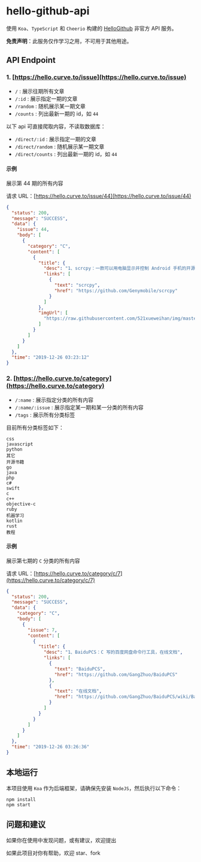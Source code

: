 # hello-github-api

使用 `Koa`、`TypeScript` 和 `Cheerio` 构建的 [HelloGithub](https://github.com/521xueweihan/HelloGitHub) 非官方 API 服务。

**免责声明**：此服务仅作学习之用，不可用于其他用途。

## API Endpoint

### 1. [https://hello.curve.to/issue](https://hello.curve.to/issue)

- `/` : 展示往期所有文章
- `/:id` : 展示指定一期的文章
- `/random` : 随机展示某一期文章
- `/counts` : 列出最新一期的 id，如 `44`

以下 api 可直接爬取内容，不读取数据库：

- `/direct/:id` : 展示指定一期的文章
- `/direct/random` : 随机展示某一期文章
- `/direct/counts` : 列出最新一期的 id，如 `44`

#### 示例

展示第 44 期的所有内容

请求 URL：[https://hello.curve.to/issue/44](https://hello.curve.to/issue/44)

```json
{
  "status": 200,
  "message": "SUCCESS",
  "data": {
    "issue": 44,
    "body": [
      {
        "category": "C",
        "content": [
          {
            "title": {
              "desc": "1、scrcpy：一款可以用电脑显示并控制 Android 手机的开源工具。连接方便使用方便，手机无需 root、无需安装任何应用。支持 USB、Wi-Fi 两种方式连接，支持 Windows、macOS、Linux 三种操作系统。注意电脑端需要安装 adb 工具",
              "links": [
                {
                  "text": "scrcpy",
                  "href": "https://github.com/Genymobile/scrcpy"
                }
              ]
            },
            "imgUrl": [
              "https://raw.githubusercontent.com/521xueweihan/img/master/hellogithub/44/img/scrcpy.jpg"
            ]
          }
        ]
      }
    ]
  },
  "time": "2019-12-26 03:23:12"
}
```

### 2. [https://hello.curve.to/category](https://hello.curve.to/category)

- `/:name` : 展示指定分类的所有内容
- `/:name/:issue` : 展示指定某一期和某一分类的所有内容
- `/tags` : 展示所有分类标签

目前所有分类标签如下：

```
css
javascript
python
其它
开源书籍
go
java
php
c#
swift
c
c++
objective-c
ruby
机器学习
kotlin
rust
教程
```

#### 示例

展示第七期的 `C` 分类的所有内容

请求 URL：[https://hello.curve.to/category/c/7](https://hello.curve.to/category/c/7)

```json
{
  "status": 200,
  "message": "SUCCESS",
  "data": {
    "category": "C",
    "body": [
      {
        "issue": 7,
        "content": [
          {
            "title": {
              "desc": "1、BaiduPCS：C 写的百度网盘命令行工具，在线文档",
              "links": [
                {
                  "text": "BaiduPCS",
                  "href": "https://github.com/GangZhuo/BaiduPCS"
                },
                {
                  "text": "在线文档",
                  "href": "https://github.com/GangZhuo/BaiduPCS/wiki/BaiduPCS-%E5%9F%BA%E6%9C%AC%E4%BD%BF%E7%94%A8"
                }
              ]
            }
          }
        ]
      }
    ]
  },
  "time": "2019-12-26 03:26:36"
}
```

## 本地运行

本项目使用 `Koa` 作为后端框架，请确保先安装 `NodeJS`，然后执行以下命令：

```shell
npm install
npm start
```

## 问题和建议

如果你在使用中发现问题，或有建议，欢迎提出

如果此项目对你有帮助，欢迎 star、fork

